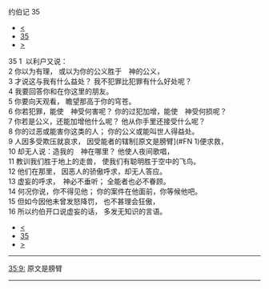 ﻿





 约伯记 35




* [<](bible/JOB34.md)
* [35](bible/JOB.md)
* [>](bible/JOB36.md)



 
35 
1  以利户又说：  
2 你以为有理， 或以为你的公义胜于　神的公义，  
3 才说这与我有什么益处？ 我不犯罪比犯罪有什么好处呢？  
4 我要回答你和在你这里的朋友。  
5 你要向天观看， 瞻望那高于你的穹苍。  
6 你若犯罪，能使　神受何害呢？ 你的过犯加增，能使　神受何损呢？  
7 你若是公义，还能加增他什么呢？ 他从你手里还接受什么呢？  
8 你的过恶或能害你这类的人； 你的公义或能叫世人得益处。     
9 人因多受欺压就哀求， 因受能者的辖制[原文是膀臂](#FN
1)便求救，  
10 却无人说：造我的　神在哪里？ 他使人夜间歌唱，  
11 教训我们胜于地上的走兽， 使我们有聪明胜于空中的飞鸟。  
12 他们在那里， 因恶人的骄傲呼求，却无人答应。  
13 虚妄的呼求，　神必不垂听； 全能者也必不眷顾。  
14 何况你说，你不得见他； 你的案件在他面前，你等候他吧。  
15 但如今因他未曾发怒降罚， 也不甚理会狂傲，  
16 所以约伯开口说虚妄的话， 多发无知识的言语。 
* [<](bible/JOB34.md)
* [35](bible/JOB.md)
* [>](bible/JOB36.md)





---


[35:9:](#V9)
原文是膀臂




---










